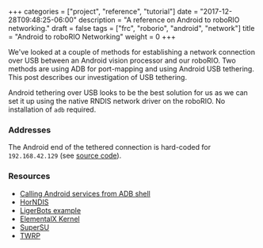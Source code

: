 +++
categories = ["project", "reference", "tutorial"]
date = "2017-12-28T09:48:25-06:00"
description = "A reference on Android to roboRIO networking."
draft = false
tags = ["frc", "roborio", "android", "network"]
title = "Android to roboRIO Networking"
weight = 0
+++

We've looked at a couple of methods for establishing a network connection over USB between an Android vision processor and our roboRIO. Two methods are using ADB for port-mapping and using Android USB tethering. This post describes our investigation of USB tethering.

Android tethering over USB looks to be the best solution for us as we can set it up using the native RNDIS network driver on the roboRIO. No installation of `adb` required.

### Addresses

The Android end of the tethered connection is hard-coded for `192.168.42.129` (see [source code][USB_NEAR_IFACE_ADDR]).

### Resources

- [Calling Android services from ADB shell](http://ktnr74.blogspot.com/2014/09/calling-android-services-from-adb-shell.html)
- [HorNDIS](http://joshuawise.com/horndis)
- [LigerBots example](https://github.com/ligerbots/Steamworks2017Vision)
- [ElementalX Kernel](https://elementalx.org)
- [SuperSU](http://www.supersu.com)
- [TWRP](https://twrp.me)

[USB_NEAR_IFACE_ADDR]: https://github.com/aosp-mirror/platform_frameworks_base/blob/marshmallow-release/services/core/java/com/android/server/connectivity/Tethering.java#L110
